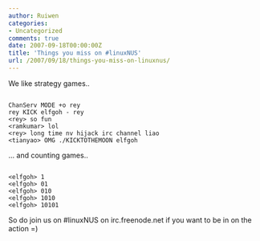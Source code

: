 ```yaml
---
author: Ruiwen
categories:
- Uncategorized
comments: true
date: 2007-09-18T00:00:00Z
title: 'Things you miss on #linuxNUS'
url: /2007/09/18/things-you-miss-on-linuxnus/
---
```


We like strategy games..

<code>
ChanServ MODE +o rey
rey KICK elfgoh - rey
&#60;rey&#62; so fun
&#60;ramkumar&#62; lol
&#60;rey&#62; long time nv hijack irc channel liao
&#60;tianyao&#62; OMG ./KICKTOTHEMOON elfgoh
</code>

... and counting games..

<code>
&#60;elfgoh&#62; 1
&#60;elfgoh&#62; 01
&#60;elfgoh&#62; 010
&#60;elfgoh&#62; 1010
&#60;elfgoh&#62; 10101
</code>

So do join us on #linuxNUS on irc.freenode.net if you want to be in on the action =)

